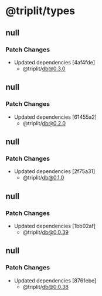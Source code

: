 # @triplit/types

## null

### Patch Changes

- Updated dependencies [4af4fde]
  - @triplit/db@0.3.0

## null

### Patch Changes

- Updated dependencies [61455a2]
  - @triplit/db@0.2.0

## null

### Patch Changes

- Updated dependencies [2f75a31]
  - @triplit/db@0.1.0

## null

### Patch Changes

- Updated dependencies [1bb02af]
  - @triplit/db@0.0.39

## null

### Patch Changes

- Updated dependencies [8761ebe]
  - @triplit/db@0.0.38
